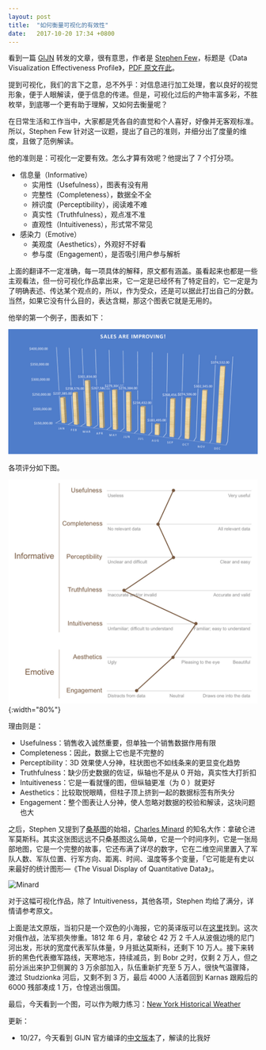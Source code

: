 ```yaml
---
layout: post
title:  "如何衡量可视化的有效性"
date:   2017-10-20 17:34 +0800
---
```


看到一篇 [GIJN](https://mobile.twitter.com/gijn) 转发的文章，很有意思，作者是 [Stephen Few](http://www.perceptualedge.com/blog/)，标题是《Data Visualization Effectiveness Profile》，[PDF 原文在此](https://www.perceptualedge.com/articles/visual_business_intelligence/data_visualization_effectiveness_profile.pdf)。

提到可视化，我们的言下之意，总不外乎：对信息进行加工处理，套以良好的视觉形象，便于人眼解读，便于信息的传递。但是，可视化过后的产物丰富多彩，不胜枚举，到底哪一个更有助于理解，又如何去衡量呢？

在日常生活和工作当中，大家都是凭各自的直觉和个人喜好，好像并无客观标准。所以，Stephen Few 针对这一议题，提出了自己的准则，并细分出了度量的维度，且做了范例解读。

他的准则是：可视化一定要有效。怎么才算有效呢？他提出了 7 个打分项。

- 信息量（Informative）
  - 实用性（Usefulness），图表有没有用
  - 完整性（Completeness），数据全不全
  - 辨识度（Perceptibility），阅读难不难
  - 真实性（Truthfulness），观点准不准
  - 直观性（Intuitiveness），形式常不常见
- 感染力（Emotive）
  - 美观度（Aesthetics），外观好不好看
  - 参与度（Engagement），是否吸引用户参与解析

上面的翻译不一定准确，每一项具体的解释，原文都有涵盖。虽看起来也都是一些主观看法，但一份可视化作品拿出来，它一定是已经怀有了特定目的，它一定是为了明确表述、传达某个观点的，所以，作为受众，还是可以据此打出自己的分数。当然，如果它没有什么目的，表达含糊，那这个图表它就是无用的。

他举的第一个例子，图表如下：

![example chart](/files/2017/10/20/example.jpg)

各项评分如下图。

![data visualization effectiveness profile](/files/2017/10/20/effectiveness.jpg){:width="80%"}

理由则是：

- Usefulness：销售收入诚然重要，但单独一个销售数据作用有限
- Completeness：因此，数据上它也是不完整的
- Perceptibility：3D 效果使人分神，柱状图也不如线条来的更显变化趋势
- Truthfulness：缺少历史数据的佐证，纵轴也不是从 0 开始，真实性大打折扣
- Intuitiveness：它是一看就懂的图，但纵轴更准（为 0 ）就更好
- Aesthetics：比较取悦眼睛，但柱子顶上挤到一起的数据标签有所失分
- Engagement：整个图表让人分神，使人忽略对数据的校验和解读，这块问题也大

之后，Stephen 又提到了[桑基图](https://en.m.wikipedia.org/wiki/Sankey_diagram)的始祖，[Charles Minard](https://en.m.wikipedia.org/wiki/Charles_Minard) 的知名大作：拿破仑进军莫斯科。其实这张图远远不只桑基图这么简单，它是一个时间序列，它是一张局部地图，它是一个完整的故事，它还布满了详尽的数字，它在二维空间里置入了军队人数、军队位置、行军方向、距离、时间、温度等多个变量，「它可能是有史以来最好的统计图形—《The Visual Display of Quantitative Data》」。

![Minard](https://upload.wikimedia.org/wikipedia/commons/2/29/Minard.png)

对于这幅可视化作品，除了 Intuitiveness，其他各项，Stephen 均给了满分，详情请参考原文。

上面是法文原版，当初只是一个双色的小海报，它的英译版可以在[这里](https://en.m.wikipedia.org/wiki/Charles_Joseph_Minard)找到。这次对俄作战，法军损失惨重。1812 年 6 月，拿破仑 42 万 2 千人从波俄边境的尼门河出发，形状的宽度代表军队体量，9 月抵达莫斯科，还剩下 10 万人。接下来转折的黑色代表撤军路线，天寒地冻，持续减员，到 Bobr 之时，仅剩 2 万人，但之前分派出来护卫侧翼的 3 万余部加入，队伍重新扩充至 5 万人，很快气温骤降，渡过 Studzionka 河后，又剩不到 3 万，最后 4000 人活着回到 Karnas 跟殿后的 6000 残部凑成 1 万，仓惶逃出俄国。

最后，今天看到一个图，可以作为眼力练习：[New York Historical Weather](https://bl.ocks.org/emeeks/raw/b57f4cc89dacd38fcdcd/)

更新：

- 10/27，今天看到 GIJN 官方编译的[中文版本](https://cn.gijn.org/2017/10/27/怎么标准化数据可视化之美？-数据新闻精选/)了，解读的比我好

